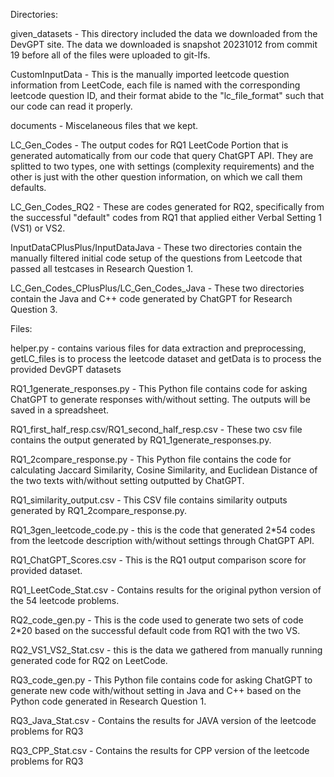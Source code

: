 Directories:

given_datasets - This directory included the data we downloaded from the DevGPT site. The data we downloaded is snapshot 20231012 from commit 19 before all of the files were uploaded to git-lfs.

CustomInputData - This is the manually imported leetcode question information from LeetCode, each file is named with the corresponding leetcode question ID, and their format abide to the "lc_file_format" such that our code can read it properly.

documents - Miscelaneous files that we kept. 

LC_Gen_Codes - The output codes for RQ1 LeetCode Portion that is generated automatically from our code that query ChatGPT API. They are splitted to two types, one with settings (complexity requirements) and the other is just with the other question information, on which we call them defaults. 

LC_Gen_Codes_RQ2 - These are codes generated for RQ2, specifically from the successful "default" codes from RQ1 that applied either Verbal Setting 1 (VS1) or VS2.

InputDataCPlusPlus/InputDataJava - These two directories contain the manually filtered initial code setup of the questions from Leetcode that passed all testcases in Research Question 1.

LC_Gen_Codes_CPlusPlus/LC_Gen_Codes_Java - These two directories contain the Java and C++ code generated by ChatGPT for Research Question 3.

Files:

helper.py - contains various files for data extraction and preprocessing, getLC_files is to process the leetcode dataset and getData is to process the provided DevGPT datasets 

RQ1_1generate_responses.py - This Python file contains code for asking ChatGPT to generate responses with/without setting. The outputs will be saved in a spreadsheet.

RQ1_first_half_resp.csv/RQ1_second_half_resp.csv - These two csv file contains the output generated by RQ1_1generate_responses.py.

RQ1_2compare_response.py - This Python file contains the code for calculating Jaccard Similarity, Cosine Similarity, and Euclidean Distance of the two texts with/without setting outputted by ChatGPT.

RQ1_similarity_output.csv - This CSV file contains similarity outputs generated by RQ1_2compare_response.py.

RQ1_3gen_leetcode_code.py - this is the code that generated 2*54 codes from the leetcode description with/without settings through ChatGPT API.

RQ1_ChatGPT_Scores.csv - This is the RQ1 output comparison score for provided dataset.

RQ1_LeetCode_Stat.csv - Contains results for the original python version of the 54 leetcode problems. 

RQ2_code_gen.py - This is the code used to generate two sets of code 2*20 based on the successful default code from RQ1 with the two VS.

RQ2_VS1_VS2_Stat.csv - this is the data we gathered from manually running generated code for RQ2 on LeetCode.

RQ3_code_gen.py - This Python file contains code for asking ChatGPT to generate new code with/without setting in Java and C++ based on the Python code generated in Research Question 1.

RQ3_Java_Stat.csv - Contains the results for JAVA version of the leetcode problems for RQ3

RQ3_CPP_Stat.csv - Contains the results for  CPP version of the leetcode problems for RQ3


